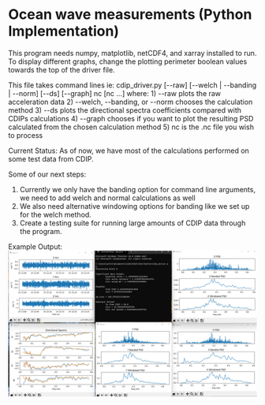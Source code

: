 # Ocean wave measurements (Python Implementation)

This program needs numpy, matplotlib, netCDF4, and xarray installed to run. To display different graphs, change the plotting perimeter boolean values towards the top of the driver file.

This file takes command lines 
ie: cdip_driver.py [--raw] [--welch | --banding | --norm] [--ds] [--graph] nc [nc ...]
where:
    1) --raw plots the raw acceleration data
    2) --welch, --banding, or --norm chooses the calculation method
    3) --ds plots the directional spectra coefficients compared with CDIPs calculations
    4) --graph chooses if you want to plot the resulting PSD calculated from the chosen calculation method
    5) nc is the .nc file you wish to process 

Current Status: 
As of now, we have most of the calculations performed on some test data from CDIP. 

Some of our next steps: 
1) Currently we only have the banding option for command line arguments, we need to add welch and normal calculations as well
2) We also need alternative windowing options for banding like we set up for the welch method. 
3) Create a testing suite for running large amounts of CDIP data through the program. 


Example Output:  
![builds](https://github.com/alexgpitts/OSUGlider/blob/main/ProjectImages/python_output.png?raw=true)
